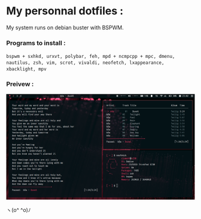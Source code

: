 # My personnal dotfiles :

My system runs on debian buster with BSPWM.

### Programs to install :
`bspwm + sxhkd, urxvt, polybar, feh, mpd + ncmpcpp + mpc, dmenu, nautilus, zsh, vim, scrot, vivaldi, neofetch, lxappearance, xbacklight, mpv`

### Preivew :

![desktop](preview.png)

ヽ(o^ ^o)ﾉ

